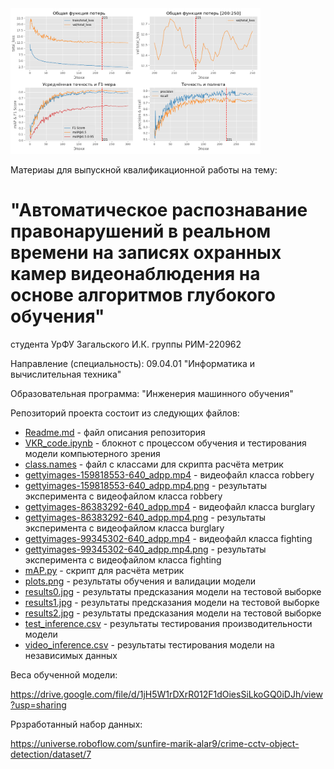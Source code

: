 <img src="https://github.com/Zagalskiy/crime_detection/blob/master/plots.png" width="400" height="233" alt="Результаты обучения и валидации модели">

Материаы для выпускной квалификационной работы на тему:

# "Автоматическое распознавание правонарушений в реальном времени на записях охранных камер видеонаблюдения на основе алгоритмов глубокого обучения"

студента УрФУ Загальского И.К. группы РИМ-220962

Направление (специальность): 09.04.01 "Информатика и вычислительная техника"

Образовательная программа: "Инженерия машинного обучения"

Репозиторий проекта состоит из следующих файлов:
- [Readme.md](https://github.com/Zagalskiy/crime_detection/blob/master/README.md) - файл описания репозитория
- [VKR_code.ipynb](https://github.com/Zagalskiy/crime_detection/blob/master/VKR_code.ipynb) - блокнот с процессом обучения и тестирования модели компьютерного зрения
- [class.names](https://github.com/Zagalskiy/crime_detection/blob/master/class.names) - файл с классами для скрипта расчёта метрик
- [gettyimages-159818553-640_adpp.mp4](https://github.com/Zagalskiy/crime_detection/blob/master/gettyimages-159818553-640_adpp.mp4) - видеофайл класса robbery
- [gettyimages-159818553-640_adpp.mp4.png](https://github.com/Zagalskiy/crime_detection/blob/master/gettyimages-159818553-640_adpp.mp4.png) - результаты эксперимента с видеофайлом класса robbery
- [gettyimages-86383292-640_adpp.mp4](https://github.com/Zagalskiy/crime_detection/blob/master/gettyimages-86383292-640_adpp.mp4) - видеофайл класса burglary
- [gettyimages-86383292-640_adpp.mp4.png](https://github.com/Zagalskiy/crime_detection/blob/master/gettyimages-86383292-640_adpp.mp4.png) - результаты эксперимента с видеофайлом класса burglary
- [gettyimages-99345302-640_adpp.mp4](https://github.com/Zagalskiy/crime_detection/blob/master/gettyimages-99345302-640_adpp.mp4) - видеофайл класса fighting
- [gettyimages-99345302-640_adpp.mp4.png](https://github.com/Zagalskiy/crime_detection/blob/master/gettyimages-99345302-640_adpp.mp4.png) - результаты эксперимента с видеофайлом класса fighting
- [mAP.py](https://github.com/Zagalskiy/crime_detection/blob/master/mAP.py) - скрипт для расчёта метрик
- [plots.png](https://github.com/Zagalskiy/crime_detection/blob/master/plots.png) - результаты обучения и валидации модели
- [results0.jpg](https://github.com/Zagalskiy/crime_detection/blob/master/results0.jpg) - результаты предсказания модели на тестовой выборке
- [results1.jpg](https://github.com/Zagalskiy/crime_detection/blob/master/results1.jpg) - результаты предсказания модели на тестовой выборке
- [results2.jpg](https://github.com/Zagalskiy/crime_detection/blob/master/results2.jpg) - результаты предсказания модели на тестовой выборке
- [test_inference.csv](https://github.com/Zagalskiy/crime_detection/blob/master/test_inference.csv) - результаты тестирования производительности модели
- [video_inference.csv](https://github.com/Zagalskiy/crime_detection/blob/master/video_inference.csv) - результаты тестирования модели на независимых данных

Веса обученной модели:

https://drive.google.com/file/d/1jH5W1rDXrR012F1dOiesSiLkoGQ0iDJh/view?usp=sharing

Ррзработанный набор данных:

https://universe.roboflow.com/sunfire-marik-alar9/crime-cctv-object-detection/dataset/7
